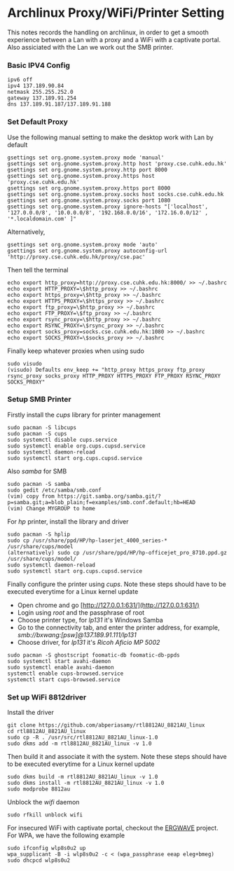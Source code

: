 # Archlinux Proxy/WiFi/Printer Setting

This notes records the handling on archlinux, in order to get a smooth experience between a Lan with a proxy and a WiFi with a captivate portal. Also assiciated with the Lan we work out the SMB printer.

### Basic IPV4 Config
```
ipv6 off
ipv4 137.189.90.84
netmask 255.255.252.0
gateway 137.189.91.254
dns 137.189.91.187/137.189.91.188
```

### Set Default Proxy
Use the following manual setting to make the desktop work with Lan by default
```
gsettings set org.gnome.system.proxy mode 'manual'
gsettings set org.gnome.system.proxy.http host 'proxy.cse.cuhk.edu.hk'
gsettings set org.gnome.system.proxy.http port 8000
gsettings set org.gnome.system.proxy.https host 'proxy.cse.cuhk.edu.hk'
gsettings set org.gnome.system.proxy.https port 8000
gsettings set org.gnome.system.proxy.socks host socks.cse.cuhk.edu.hk
gsettings set org.gnome.system.proxy.socks port 1080
gsettings set org.gnome.system.proxy ignore-hosts "['localhost', '127.0.0.0/8', '10.0.0.0/8', '192.168.0.0/16', '172.16.0.0/12' , '*.localdomain.com' ]"
```
Alternatively,
```
gsettings set org.gnome.system.proxy mode 'auto'
gsettings set org.gnome.system.proxy autoconfig-url 'http://proxy.cse.cuhk.edu.hk/proxy/cse.pac'
```
Then tell the terminal
```
echo export http_proxy=http://proxy.cse.cuhk.edu.hk:8000/ >> ~/.bashrc
echo export HTTP_PROXY=\$http_proxy >> ~/.bashrc
echo export https_proxy=\$http_proxy >> ~/.bashrc
echo export HTTPS_PROXY=\$https_proxy >> ~/.bashrc
echo export ftp_proxy=\$http_proxy >> ~/.bashrc
echo export FTP_PROXY=\$ftp_proxy >> ~/.bashrc
echo export rsync_proxy=\$http_proxy >> ~/.bashrc
echo export RSYNC_PROXY=\$rsync_proxy >> ~/.bashrc
echo export socks_proxy=socks.cse.cuhk.edu.hk:1080 >> ~/.bashrc
echo export SOCKS_PROXY=\$socks_proxy >> ~/.bashrc
```
Finally keep whatever proxies when using sudo
```
sudo visudo
(visudo) Defaults env_keep += "http_proxy https_proxy ftp_proxy rsync_proxy socks_proxy HTTP_PROXY HTTPS_PROXY FTP_PROXY RSYNC_PROXY SOCKS_PROXY"
```

### Setup SMB Printer
Firstly install the *cups* library for printer management
```
sudo pacman -S libcups
sudo pacman -S cups
sudo systemctl disable cups.service
sudo systemctl enable org.cups.cupsd.service
sudo systemctl daemon-reload
sudo systemctl start org.cups.cupsd.service
```
Also *samba* for SMB
```
sudo pacman -S samba
sudo gedit /etc/samba/smb.conf
(vim) copy from https://git.samba.org/samba.git/?p=samba.git;a=blob_plain;f=examples/smb.conf.default;hb=HEAD
(vim) Change MYGROUP to home
```
For *hp* printer, install the library and driver
```
sudo pacman -S hplip
sudo cp /usr/share/ppd/HP/hp-laserjet_4000_series-* /usr/share/cups/model
(alternatively) sudo cp /usr/share/ppd/HP/hp-officejet_pro_8710.ppd.gz  /usr/share/cups/model/
sudo systemctl daemon-reload
sudo systemctl start org.cups.cupsd.service
```
Finally configure the printer using *cups*. Note these steps should have to be executed everytime for a Linux kernel update
* Open chrome and go [http://127.0.0.1:631/](http://127.0.0.1:631/)
* Login using *root* and the passphrase of root
* Choose printer type, for *lp131* it's Windows Samba
* Go to the connectivity tab, and enter the printer address, for example,  *smb://bxwang:[psw]@137.189.91.111/lp131*
* Choose driver, for *lp131* it's *Ricoh Aficio MP 5002*

```
sudo pacman -S ghostscript foomatic-db foomatic-db-ppds
sudo systemctl start avahi-daemon
sudo systemctl enable avahi-daemon
systemctl enable cups-browsed.service
systemctl start cups-browsed.service
```

### Set up WiFi 8812driver
Install the driver
```
git clone https://github.com/abperiasamy/rtl8812AU_8821AU_linux
cd rtl8812AU_8821AU_linux
sudo cp -R . /usr/src/rtl8812AU_8821AU_linux-1.0
sudo dkms add -m rtl8812AU_8821AU_linux -v 1.0
```
Then build it and associate it with the system. Note these steps should have to be executed everytime for a Linux kernel update
```
sudo dkms build -m rtl8812AU_8821AU_linux -v 1.0
sudo dkms install -m rtl8812AU_8821AU_linux -v 1.0
sudo modprobe 8812au
```
Unblock the *wifi* daemon
```
sudo rfkill unblock wifi
```
For insecured WiFi with captivate portal, checkout the [ERGWAVE](https://github.com/wangbx66/ergwave) project. For WPA, we have the following example
```
sudo ifconfig wlp8s0u2 up
wpa_supplicant -B -i wlp8s0u2 -c < (wpa_passphrase eeap eleg+bmeg)
sudo dhcpcd wlp8s0u2
```
